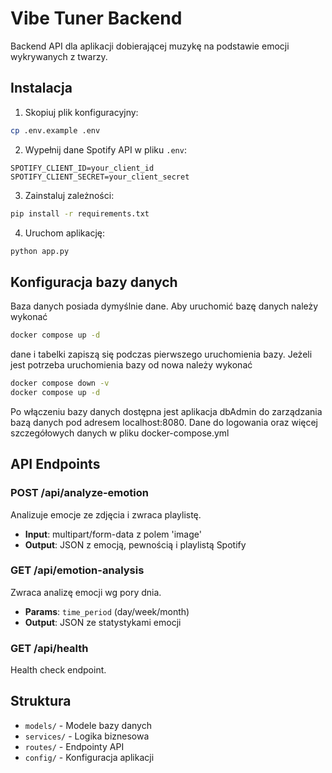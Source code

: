 # Vibe Tuner Backend

Backend API dla aplikacji dobierającej muzykę na podstawie emocji wykrywanych z twarzy.

## Instalacja

1. Skopiuj plik konfiguracyjny:
```bash
cp .env.example .env
```

2. Wypełnij dane Spotify API w pliku `.env`:
```
SPOTIFY_CLIENT_ID=your_client_id
SPOTIFY_CLIENT_SECRET=your_client_secret
```

3. Zainstaluj zależności:
```bash
pip install -r requirements.txt
```

4. Uruchom aplikację:
```bash
python app.py
```

## Konfiguracja bazy danych

Baza danych posiada dymyślnie dane. Aby uruchomić bazę danych należy wykonać
```bash
docker compose up -d
```

dane i tabelki zapiszą się podczas pierwszego uruchomienia bazy. Jeżeli jest potrzeba uruchomienia bazy od nowa należy wykonać
```bash
docker compose down -v
docker compose up -d
```

Po włączeniu bazy danych dostępna jest aplikacja dbAdmin do zarządzania bazą danych pod adresem localhost:8080. 
Dane do logowania oraz więcej szczegółowych danych w pliku docker-compose.yml

## API Endpoints

### POST /api/analyze-emotion
Analizuje emocje ze zdjęcia i zwraca playlistę.
- **Input**: multipart/form-data z polem 'image'
- **Output**: JSON z emocją, pewnością i playlistą Spotify

### GET /api/emotion-analysis
Zwraca analizę emocji wg pory dnia.
- **Params**: `time_period` (day/week/month)
- **Output**: JSON ze statystykami emocji

### GET /api/health
Health check endpoint.

## Struktura
- `models/` - Modele bazy danych
- `services/` - Logika biznesowa
- `routes/` - Endpointy API
- `config/` - Konfiguracja aplikacji